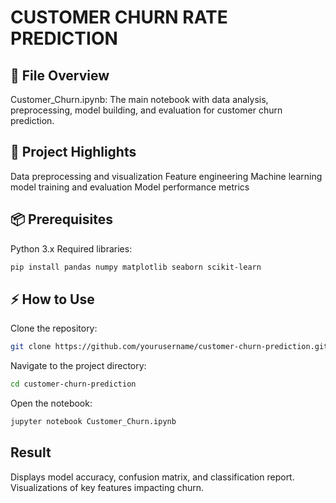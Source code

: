 
# CUSTOMER CHURN RATE PREDICTION


## 📁 File Overview
Customer_Churn.ipynb: The main notebook with data analysis, preprocessing, model building, and evaluation for customer churn prediction.

## 🚀 Project Highlights

Data preprocessing and visualization
Feature engineering
Machine learning model training and evaluation
Model performance metrics


## 📦 Prerequisites
Python 3.x
Required libraries:

```bash
pip install pandas numpy matplotlib seaborn scikit-learn
```

## ⚡ How to Use
Clone the repository:

```bash
git clone https://github.com/yourusername/customer-churn-prediction.git
  ```
Navigate to the project directory:

```bash
cd customer-churn-prediction
```
Open the notebook:

```bash
jupyter notebook Customer_Churn.ipynb
```


## Result
Displays model accuracy, confusion matrix, and classification report.
Visualizations of key features impacting churn.